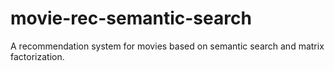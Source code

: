 # movie-rec-semantic-search
A recommendation system for movies based on semantic search and matrix factorization.

